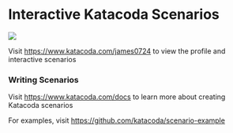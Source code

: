 # Interactive Katacoda Scenarios

[![](http://shields.katacoda.com/katacoda/james0724/count.svg)](https://www.katacoda.com/james0724 "Get your profile on Katacoda.com")

Visit https://www.katacoda.com/james0724 to view the profile and interactive scenarios

### Writing Scenarios
Visit https://www.katacoda.com/docs to learn more about creating Katacoda scenarios

For examples, visit https://github.com/katacoda/scenario-example
